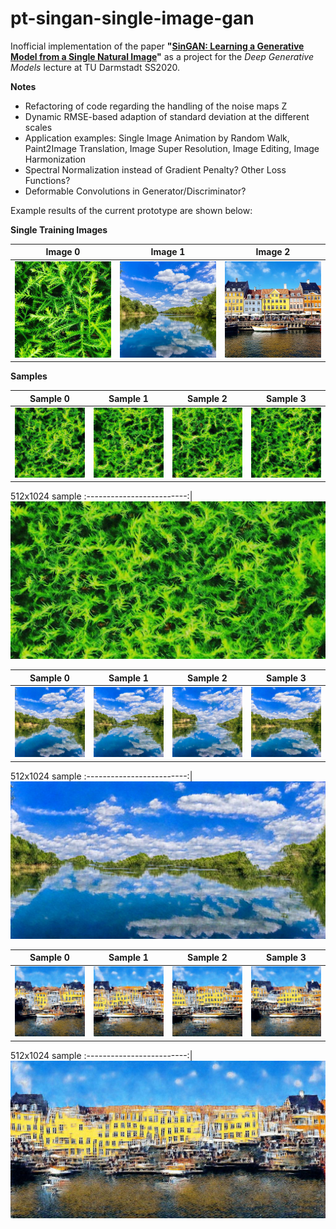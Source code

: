 # pt-singan-single-image-gan

Inofficial implementation of the paper __"[SinGAN: Learning a Generative Model from a Single Natural Image](https://arxiv.org/pdf/1905.01164.pdf)"__ as a project for the _Deep Generative Models_ lecture at TU Darmstadt SS2020.

__Notes__
- Refactoring of code regarding the handling of the noise maps Z
- Dynamic RMSE-based adaption of standard deviation at the different scales
- Application examples: Single Image Animation by Random Walk, Paint2Image Translation, Image Super Resolution, Image Editing, Image Harmonization
- Spectral Normalization instead of Gradient Penalty? Other Loss Functions?
- Deformable Convolutions in Generator/Discriminator?


Example results of the current prototype are shown below:

__Single Training Images__

Image 0             |  Image 1          | Image 2
:-------------------------:|:-------------------------:|:-------------------------:
![Training-Image-1](https://github.com/jonasgrebe/pt-singan-single-image-gan/blob/master/samples/singan_fern/0_real.jpg) | ![Training-Image-2](https://github.com/jonasgrebe/pt-singan-single-image-gan/blob/master/samples/singan_4581/0_real.jpg) | ![Training-Image-2](https://github.com/jonasgrebe/pt-singan-single-image-gan/blob/master/samples/singan_36/0_real.jpg)

__Samples__

Sample 0             |  Sample 1          |  Sample 2   |  Sample 3
:-------------------------:|:-------------------------:|:-------------------------:|:-------------------------:
![Sample-1](https://github.com/jonasgrebe/pt-singan-single-image-gan/blob/master/samples/singan_fern/0_0.jpg)  |  ![Sample-2](https://github.com/jonasgrebe/pt-singan-single-image-gan/blob/master/samples/singan_fern/0_1.jpg) | ![Sample-3](https://github.com/jonasgrebe/pt-singan-single-image-gan/blob/master/samples/singan_fern/0_2.jpg) | ![Sample-4](https://github.com/jonasgrebe/pt-singan-single-image-gan/blob/master/samples/singan_fern/0_3.jpg)

512x1024 sample
:-------------------------:|
![Sample-Upscaled](https://github.com/jonasgrebe/pt-singan-single-image-gan/blob/master/samples/singan_fern/size_512x1024.jpg)


Sample 0             |  Sample 1          |  Sample 2   |  Sample 3
:-------------------------:|:-------------------------:|:-------------------------:|:-------------------------:
![Sample-1](https://github.com/jonasgrebe/pt-singan-single-image-gan/blob/master/samples/singan_4581/0_0.jpg)  |  ![Sample-2](https://github.com/jonasgrebe/pt-singan-single-image-gan/blob/master/samples/singan_4581/0_1.jpg) | ![Sample-3](https://github.com/jonasgrebe/pt-singan-single-image-gan/blob/master/samples/singan_4581/0_2.jpg) | ![Sample-4](https://github.com/jonasgrebe/pt-singan-single-image-gan/blob/master/samples/singan_4581/0_3.jpg)

512x1024 sample
:-------------------------:|
![Sample-Upscaled](https://github.com/jonasgrebe/pt-singan-single-image-gan/blob/master/samples/singan_4581/size_512x1024.jpg)

Sample 0             |  Sample 1          |  Sample 2   |  Sample 3
:-------------------------:|:-------------------------:|:-------------------------:|:-------------------------:
![Sample-1](https://github.com/jonasgrebe/pt-singan-single-image-gan/blob/master/samples/singan_36/0_0.jpg)  |  ![Sample-2](https://github.com/jonasgrebe/pt-singan-single-image-gan/blob/master/samples/singan_36/0_1.jpg) | ![Sample-3](https://github.com/jonasgrebe/pt-singan-single-image-gan/blob/master/samples/singan_36/0_2.jpg) | ![Sample-4](https://github.com/jonasgrebe/pt-singan-single-image-gan/blob/master/samples/singan_36/0_3.jpg)

512x1024 sample
:-------------------------:|
![Sample-Upscaled](https://github.com/jonasgrebe/pt-singan-single-image-gan/blob/master/samples/singan_36/size_512x1024.jpg)
